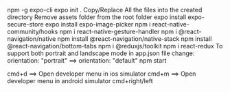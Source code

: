 npm -g expo-cli
expo init .
Copy/Replace All the files into the created directory
Remove assets folder from the root folder
expo install expo-secure-store
expo install expo-image-picker
npm i react-native-community/hooks
npm i react-native-gesture-handler
npm i @react-navigation/native
npm install @react-navigation/native-stack
npm install @react-navigation/bottom-tabs
npm i @reduxjs/toolkit
npm i react-redux
To support both portrait and landscape mode in app.json file change:
orientation: "portrait" ==> orientation: "default"
npm start

cmd+d ==> Open developer menu in ios simulator
cmd+m ==> Open developer menu in android simulator
cmd+right/left
